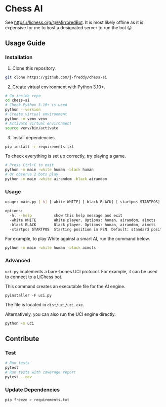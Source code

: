 # Chess AI

See https://lichess.org/@/MirroredBot. It is most likely offline as it is expensive for me to host a designated server to run the bot 😔

## Usage Guide

### Installation

1. Clone this repository.

```sh
git clone https://github.com/j-freddy/chess-ai
```

2. Create virtual environment with Python 3.10+.

```sh
# Go inside repo
cd chess-ai
# Check Python 3.10+ is used
python --version
# Create virtual environment
python -m venv venv
# Activate virtual environment
source venv/bin/activate
```

3. Install dependencies.

```sh
pip install -r requirements.txt
```

To check everything is set up correctly, try playing a game.
```sh
# Press Ctrl+C to exit
python -m main -white human -black human
# Or observe 2 bots play
python -m main -white airandom -black airandom
```

### Usage

```sh
usage: main.py [-h] [-white WHITE] [-black BLACK] [-startpos STARTPOS]

options:
  -h, --help          show this help message and exit
  -white WHITE        White player. Options: human, airandom, aimcts
  -black BLACK        Black player. Options: human, airandom, aimcts
  -startpos STARTPOS  Starting position in FEN. Default: standard position.
```

For example, to play White against a smart AI, run the command below.
```sh
python -m main -white human -black aimcts
```

### Advanced

`uci.py` implements a bare-bones UCI protocol. For example, it can be used to
connect to a LiChess bot.

This command creates an executable file for the AI engine.
```
pyinstaller -F uci.py
```

The file is located in `dist/uci/uci.exe`.


Alternatively, you can also run the UCI engine directly.
```sh
python -m uci
```

## Contribute

### Test

```sh
# Run tests
pytest
# Run tests with coverage report
pytest --cov
```

### Update Dependencies

```sh
pip freeze > requirements.txt
```
